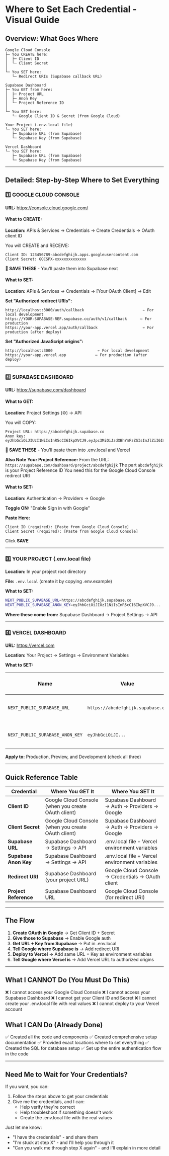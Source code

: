 # Where to Set Each Credential - Visual Guide

## Overview: What Goes Where

```
Google Cloud Console
├─ You CREATE here:
│  ├─ Client ID
│  └─ Client Secret
│
└─ You SET here:
   └─ Redirect URIs (Supabase callback URL)

Supabase Dashboard
├─ You GET from here:
│  ├─ Project URL
│  ├─ Anon Key
│  └─ Project Reference ID
│
└─ You SET here:
   └─ Google Client ID & Secret (from Google Cloud)

Your Project (.env.local file)
└─ You SET here:
   ├─ Supabase URL (from Supabase)
   └─ Supabase Key (from Supabase)

Vercel Dashboard
└─ You SET here:
   ├─ Supabase URL (from Supabase)
   └─ Supabase Key (from Supabase)
```

---

## Detailed: Step-by-Step Where to Set Everything

### 1️⃣ GOOGLE CLOUD CONSOLE
**URL:** https://console.cloud.google.com/

#### What to CREATE:
**Location:** APIs & Services → Credentials → Create Credentials → OAuth client ID

You will CREATE and RECEIVE:
```
Client ID: 123456789-abcdefghijk.apps.googleusercontent.com
Client Secret: GOCSPX-xxxxxxxxxxxxxx
```

**💾 SAVE THESE** - You'll paste them into Supabase next

#### What to SET:
**Location:** APIs & Services → Credentials → [Your OAuth Client] → Edit

**Set "Authorized redirect URIs":**
```
http://localhost:3000/auth/callback                          ← For local development
https://YOUR-SUPABASE-REF.supabase.co/auth/v1/callback      ← For production
https://your-app.vercel.app/auth/callback                    ← For production (after deploy)
```

**Set "Authorized JavaScript origins":**
```
http://localhost:3000                    ← For local development
https://your-app.vercel.app             ← For production (after deploy)
```

---

### 2️⃣ SUPABASE DASHBOARD
**URL:** https://supabase.com/dashboard

#### What to GET:
**Location:** Project Settings (⚙️) → API

You will COPY:
```
Project URL: https://abcdefghijk.supabase.co
Anon key: eyJhbGciOiJIUzI1NiIsInR5cCI6IkpXVCJ9.eyJpc3MiOiJzdXBhYmFzZSIsInJlZiI6ImFiY2RlZmdoaWprIiwicm9sZSI6ImFub24iLCJpYXQiOjE2OTk5OTk5OTksImV4cCI6MjAxNTU3NTk5OX0.xxxxxxxxxxxxxxxxxxxxxxxxxxxxxxxxxxxxxx
```

**💾 SAVE THESE** - You'll paste them into .env.local and Vercel

**Also Note Your Project Reference:**
From the URL: `https://supabase.com/dashboard/project/abcdefghijk`
The part `abcdefghijk` is your Project Reference ID
You need this for the Google Cloud Console redirect URI

#### What to SET:
**Location:** Authentication → Providers → Google

**Toggle ON:** "Enable Sign in with Google"

**Paste Here:**
```
Client ID (required): [Paste from Google Cloud Console]
Client Secret (required): [Paste from Google Cloud Console]
```

Click **SAVE**

---

### 3️⃣ YOUR PROJECT (.env.local file)
**Location:** In your project root directory

**File:** `.env.local` (create it by copying .env.example)

**What to SET:**
```bash
NEXT_PUBLIC_SUPABASE_URL=https://abcdefghijk.supabase.co
NEXT_PUBLIC_SUPABASE_ANON_KEY=eyJhbGciOiJIUzI1NiIsInR5cCI6IkpXVCJ9...
```

**Where these come from:** Supabase Dashboard → Project Settings → API

---

### 4️⃣ VERCEL DASHBOARD
**URL:** https://vercel.com

**Location:** Your Project → Settings → Environment Variables

**What to SET:**

| Name | Value | Where it comes from |
|------|-------|---------------------|
| `NEXT_PUBLIC_SUPABASE_URL` | `https://abcdefghijk.supabase.co` | Supabase Dashboard → Settings → API |
| `NEXT_PUBLIC_SUPABASE_ANON_KEY` | `eyJhbGciOiJI...` | Supabase Dashboard → Settings → API |

**Apply to:** Production, Preview, and Development (check all three)

---

## Quick Reference Table

| Credential | Where You GET It | Where You SET It |
|------------|------------------|------------------|
| **Client ID** | Google Cloud Console (when you create OAuth client) | Supabase Dashboard → Auth → Providers → Google |
| **Client Secret** | Google Cloud Console (when you create OAuth client) | Supabase Dashboard → Auth → Providers → Google |
| **Supabase URL** | Supabase Dashboard → Settings → API | .env.local file + Vercel environment variables |
| **Supabase Anon Key** | Supabase Dashboard → Settings → API | .env.local file + Vercel environment variables |
| **Redirect URI** | Supabase Dashboard (your project URL) | Google Cloud Console → Credentials → OAuth client |
| **Project Reference** | Supabase Dashboard URL | Google Cloud Console (for redirect URI) |

---

## The Flow

1. **Create OAuth in Google** → Get Client ID + Secret
2. **Give those to Supabase** → Enable Google auth
3. **Get URL + Key from Supabase** → Put in .env.local
4. **Tell Google where Supabase is** → Add redirect URI
5. **Deploy to Vercel** → Add same URL + Key as environment variables
6. **Tell Google where Vercel is** → Add Vercel URL to authorized origins

---

## What I CANNOT Do (You Must Do This)

❌ I cannot access your Google Cloud Console
❌ I cannot access your Supabase Dashboard
❌ I cannot get your Client ID and Secret
❌ I cannot create your .env.local file with real values
❌ I cannot deploy to your Vercel account

## What I CAN Do (Already Done)

✅ Created all the code and components
✅ Created comprehensive setup documentation
✅ Provided exact locations where to set everything
✅ Created the SQL for database setup
✅ Set up the entire authentication flow in the code

---

## Need Me to Wait for Your Credentials?

If you want, you can:

1. Follow the steps above to get your credentials
2. Give me the credentials, and I can:
   - Help verify they're correct
   - Help troubleshoot if something doesn't work
   - Create the .env.local file with the real values

Just let me know:
- "I have the credentials" - and share them
- "I'm stuck at step X" - and I'll help you through it
- "Can you walk me through step X again" - and I'll explain in more detail
